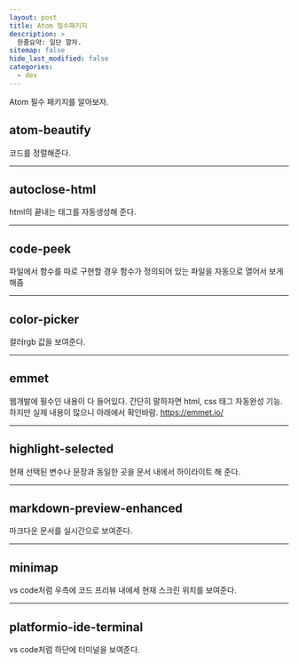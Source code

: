 ```yaml
---
layout: post
title: Atom 필수패키지
description: >
  한줄요약: 일단 깔자.
sitemap: false
hide_last_modified: false
categories:
  - dev
---
```


Atom 필수 패키지를 알아보자.

## atom-beautify
코드를 정렬해준다.

---


## autoclose-html
html의 끝내는 태그를 자동생성해 준다.

---
## code-peek
파일에서 함수를 따로 구현할 경우 함수가 정의되어 있는 파일을 자동으로 열어서 보게해줌

---
## color-picker
컬러rgb 값을 보여준다.

---
## emmet
웹개발에 필수인 내용이 다 들어있다.
간단히 말하자면 html, css 태그 자동완성 기능.
하지만 실제 내용이 많으니 아래에서 확인바람.
https://emmet.io/

---
## highlight-selected
현재 선택된 변수나 문장과 동일한 곳을 문서 내에서 하이라이트 해 준다.

---
## markdown-preview-enhanced
마크다운 문서를 실시간으로 보여준다.

---
## minimap
vs code처럼 우측에 코드 프리뷰 내에세 현재 스크린 위치를 보여준다.

---
## platformio-ide-terminal
vs code처럼 하단에 터미널을 보여준다.
